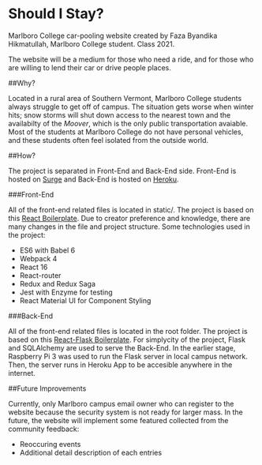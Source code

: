 # Should I Stay? #

Marlboro College car-pooling website created by Faza Byandika Hikmatullah, Marlboro College student. Class 2021.

The website will be a medium for those who need a ride, and for those who are willing to lend their car or drive people places.  

##Why?

Located in a rural area of Southern Vermont, Marlboro College students always struggle to get off of campus. The situation gets worse when winter hits; snow storms will shut down access to the nearest town and the availabilty of the <i>Moover</i>, which is the only public transportation avaiable. Most of the students at Marlboro College do not have personal vehicles, and these students often feel isolated from the outside world.

##How?

The project is separated in Front-End and Back-End side. Front-End is hosted on [Surge](https://sis-marlboro.surge.sh) and Back-End is hosted on [Heroku](https://dashboard.heroku.com/apps/sis-marlboro).

###Front-End

All of the front-end related files is located in static/. The project is based on this [React Boilerplate](https://github.com/react-boilerplate/react-boilerplate). Due to creator preference and knowledge, there are many changes in the file and project structure. Some technologies used in the project: 

* ES6 with Babel 6
* Webpack 4
* React 16
* React-router
* Redux and Redux Saga
* Jest with Enzyme for testing
* React Material UI for Component Styling

###Back-End

All of the front-end related files is located in the root folder. The project is based on this [React-Flask Boilerplate](https://github.com/dternyak/React-Redux-Flask). For simplycity of the project, Flask and SQLAlchemy are used to serve the Back-End. In the earlier stage, Raspberry Pi 3 was used to run the Flask server in local campus network. Then, the server runs in Heroku App to be accesible anywhere in the internet.


##Future Improvements

Currently, only Marlboro campus email owner who can register to the website because the security system is not ready for larger mass. In the future, the website will implement some featured collected from the community feedback:

* Reoccuring events
* Additional detail description of each entries









